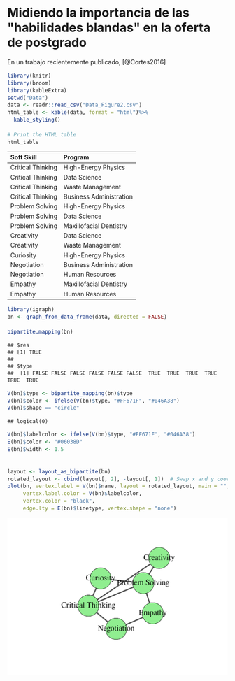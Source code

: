 # Midiendo la importancia de las "habilidades blandas" en la oferta de postgrado

En un trabajo recientemente publicado, [@Cortes2016]


```r
library(knitr)
library(broom)
library(kableExtra)
setwd("Data")
data <- readr::read_csv("Data_Figure2.csv")
html_table <- kable(data, format = "html")%>%
  kable_styling()

# Print the HTML table
html_table
```

<table class="table" style="margin-left: auto; margin-right: auto;">
 <thead>
  <tr>
   <th style="text-align:left;"> Soft Skill </th>
   <th style="text-align:left;"> Program </th>
  </tr>
 </thead>
<tbody>
  <tr>
   <td style="text-align:left;"> Critical Thinking </td>
   <td style="text-align:left;"> High-Energy Physics </td>
  </tr>
  <tr>
   <td style="text-align:left;"> Critical Thinking </td>
   <td style="text-align:left;"> Data Science </td>
  </tr>
  <tr>
   <td style="text-align:left;"> Critical Thinking </td>
   <td style="text-align:left;"> Waste Management </td>
  </tr>
  <tr>
   <td style="text-align:left;"> Critical Thinking </td>
   <td style="text-align:left;"> Business Administration </td>
  </tr>
  <tr>
   <td style="text-align:left;"> Problem Solving </td>
   <td style="text-align:left;"> High-Energy Physics </td>
  </tr>
  <tr>
   <td style="text-align:left;"> Problem Solving </td>
   <td style="text-align:left;"> Data Science </td>
  </tr>
  <tr>
   <td style="text-align:left;"> Problem Solving </td>
   <td style="text-align:left;"> Maxillofacial Dentistry </td>
  </tr>
  <tr>
   <td style="text-align:left;"> Creativity </td>
   <td style="text-align:left;"> Data Science </td>
  </tr>
  <tr>
   <td style="text-align:left;"> Creativity </td>
   <td style="text-align:left;"> Waste Management </td>
  </tr>
  <tr>
   <td style="text-align:left;"> Curiosity </td>
   <td style="text-align:left;"> High-Energy Physics </td>
  </tr>
  <tr>
   <td style="text-align:left;"> Negotiation </td>
   <td style="text-align:left;"> Business Administration </td>
  </tr>
  <tr>
   <td style="text-align:left;"> Negotiation </td>
   <td style="text-align:left;"> Human Resources </td>
  </tr>
  <tr>
   <td style="text-align:left;"> Empathy </td>
   <td style="text-align:left;"> Maxillofacial Dentistry </td>
  </tr>
  <tr>
   <td style="text-align:left;"> Empathy </td>
   <td style="text-align:left;"> Human Resources </td>
  </tr>
</tbody>
</table>



```r
library(igraph)
bn <- graph_from_data_frame(data, directed = FALSE)

bipartite.mapping(bn)
```

```
## $res
## [1] TRUE
## 
## $type
##  [1] FALSE FALSE FALSE FALSE FALSE FALSE  TRUE  TRUE  TRUE  TRUE  TRUE  TRUE
```

```r
V(bn)$type <- bipartite_mapping(bn)$type
V(bn)$color <- ifelse(V(bn)$type, "#FF671F", "#046A38")
V(bn)$shape == "circle" 
```

```
## logical(0)
```

```r
V(bn)$labelcolor <- ifelse(V(bn)$type, "#FF671F", "#046A38")
E(bn)$color <- "#06038D"
E(bn)$width <- 1.5


layout <- layout_as_bipartite(bn)
rotated_layout <- cbind(layout[, 2], -layout[, 1])  # Swap x and y coordinates and negate y
plot(bn, vertex.label = V(bn)$name, layout = rotated_layout, main = "",
     vertex.label.color = V(bn)$labelcolor, 
     vertex.color = "black",
     edge.lty = E(bn)$linetype, vertex.shape = "none")
```

<img src="05-Primer_Caso_files/figure-html/unnamed-chunk-2-1.png" width="672" />

